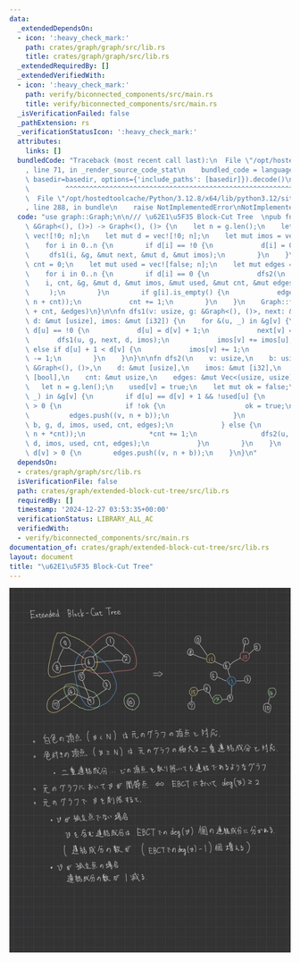 ```yaml
---
data:
  _extendedDependsOn:
  - icon: ':heavy_check_mark:'
    path: crates/graph/graph/src/lib.rs
    title: crates/graph/graph/src/lib.rs
  _extendedRequiredBy: []
  _extendedVerifiedWith:
  - icon: ':heavy_check_mark:'
    path: verify/biconnected_components/src/main.rs
    title: verify/biconnected_components/src/main.rs
  _isVerificationFailed: false
  _pathExtension: rs
  _verificationStatusIcon: ':heavy_check_mark:'
  attributes:
    links: []
  bundledCode: "Traceback (most recent call last):\n  File \"/opt/hostedtoolcache/Python/3.12.8/x64/lib/python3.12/site-packages/onlinejudge_verify/documentation/build.py\"\
    , line 71, in _render_source_code_stat\n    bundled_code = language.bundle(stat.path,\
    \ basedir=basedir, options={'include_paths': [basedir]}).decode()\n          \
    \         ^^^^^^^^^^^^^^^^^^^^^^^^^^^^^^^^^^^^^^^^^^^^^^^^^^^^^^^^^^^^^^^^^^^^^^^^^^^^^^^^^\n\
    \  File \"/opt/hostedtoolcache/Python/3.12.8/x64/lib/python3.12/site-packages/onlinejudge_verify/languages/rust.py\"\
    , line 288, in bundle\n    raise NotImplementedError\nNotImplementedError\n"
  code: "use graph::Graph;\n\n/// \u62E1\u5F35 Block-Cut Tree  \npub fn extended_block_cut_tree(g:\
    \ &Graph<(), ()>) -> Graph<(), ()> {\n    let n = g.len();\n    let mut next =\
    \ vec![!0; n];\n    let mut d = vec![!0; n];\n    let mut imos = vec![0; n];\n\
    \    for i in 0..n {\n        if d[i] == !0 {\n            d[i] = 0;\n       \
    \     dfs1(i, &g, &mut next, &mut d, &mut imos);\n        }\n    }\n    let mut\
    \ cnt = 0;\n    let mut used = vec![false; n];\n    let mut edges = vec![];\n\
    \    for i in 0..n {\n        if d[i] == 0 {\n            dfs2(\n            \
    \    i, cnt, &g, &mut d, &mut imos, &mut used, &mut cnt, &mut edges,\n       \
    \     );\n        }\n        if g[i].is_empty() {\n            edges.push((i,\
    \ n + cnt));\n            cnt += 1;\n        }\n    }\n    Graph::from_unweighted_undirected_edges(n\
    \ + cnt, &edges)\n}\n\nfn dfs1(v: usize, g: &Graph<(), ()>, next: &mut [usize],\
    \ d: &mut [usize], imos: &mut [i32]) {\n    for &(u, _) in &g[v] {\n        if\
    \ d[u] == !0 {\n            d[u] = d[v] + 1;\n            next[v] = u;\n     \
    \       dfs1(u, g, next, d, imos);\n            imos[v] += imos[u];\n        }\
    \ else if d[u] + 1 < d[v] {\n            imos[v] += 1;\n            imos[next[u]]\
    \ -= 1;\n        }\n    }\n}\n\nfn dfs2(\n    v: usize,\n    b: usize,\n    g:\
    \ &Graph<(), ()>,\n    d: &mut [usize],\n    imos: &mut [i32],\n    used: &mut\
    \ [bool],\n    cnt: &mut usize,\n    edges: &mut Vec<(usize, usize)>,\n) {\n \
    \   let n = g.len();\n    used[v] = true;\n    let mut ok = false;\n    for &(u,\
    \ _) in &g[v] {\n        if d[u] == d[v] + 1 && !used[u] {\n            if imos[u]\
    \ > 0 {\n                if !ok {\n                    ok = true;\n          \
    \          edges.push((v, n + b));\n                }\n                dfs2(u,\
    \ b, g, d, imos, used, cnt, edges);\n            } else {\n                edges.push((v,\
    \ n + *cnt));\n                *cnt += 1;\n                dfs2(u, *cnt - 1, g,\
    \ d, imos, used, cnt, edges);\n            }\n        }\n    }\n    if !ok &&\
    \ d[v] > 0 {\n        edges.push((v, n + b));\n    }\n}\n"
  dependsOn:
  - crates/graph/graph/src/lib.rs
  isVerificationFile: false
  path: crates/graph/extended-block-cut-tree/src/lib.rs
  requiredBy: []
  timestamp: '2024-12-27 03:53:35+00:00'
  verificationStatus: LIBRARY_ALL_AC
  verifiedWith:
  - verify/biconnected_components/src/main.rs
documentation_of: crates/graph/extended-block-cut-tree/src/lib.rs
layout: document
title: "\u62E1\u5F35 Block-Cut Tree"
---
```


![extended-block-cut-tree](https://raw.githubusercontent.com/37kt/cprs/images/ebct.jpg)
